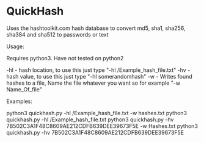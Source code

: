 # QuickHash
Uses the hashtoolkit.com hash database to convert md5, sha1, sha256, sha384 and sha512 to passwords or text

Usage:

Requires python3. Have not tested on python2

-hl - hash location, to use this just type "-hl /Example_hash_file.txt"
-hv - hash value, to use this just type "-hl somerandomhash"
-w - Writes found hashes to a file, Name the file whatever you want  so for example "-w Name_Of_file"

Examples:

python3 quickhash.py -hl /Example_hash_file.txt -w hashes.txt
python3 quickhash.py -hl /Example_hash_file.txt
python3 quickhash.py -hv 7B502C3A1F48C8609AE212CDFB639DEE39673F5E -w Hashes.txt
python3 quickhash.py -hv 7B502C3A1F48C8609AE212CDFB639DEE39673F5E
